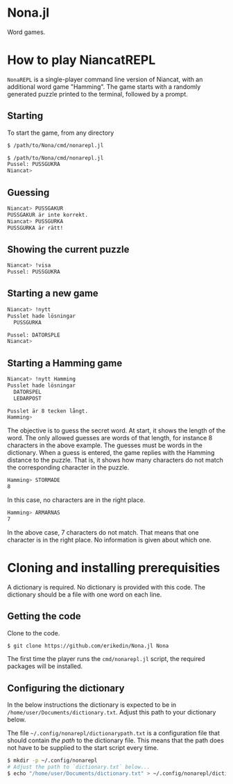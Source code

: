 # Nona.jl
Word games.

# How to play NiancatREPL
`NonaREPL` is a single-player command line version of Niancat, with an additional word game "Hamming".
The game starts with a randomly generated puzzle printed to the terminal, followed by a prompt.

## Starting
To start the game, from any directory

```bash
$ /path/to/Nona/cmd/nonarepl.jl
```

```bash
$ /path/to/Nona/cmd/nonarepl.jl
Pussel: PUSSGUKRA
Niancat>
```

## Guessing
```bash
Niancat> PUSSGAKUR
PUSSGAKUR är inte korrekt.
Niancat> PUSSGURKA
PUSSGURKA är rätt!
```

## Showing the current puzzle
```bash
Niancat> !visa
Pussel: PUSSGUKRA
```

## Starting a new game
```bash
Niancat> !nytt
Pusslet hade lösningar
  PUSSGURKA

Pussel: DATORSPLE
Niancat>
```

## Starting a Hamming game
```bash
Niancat> !nytt Hamming
Pusslet hade lösningar
  DATORSPEL
  LEDARPOST

Pusslet är 8 tecken långt.
Hamming>
```

The objective is to guess the secret word. At start, it shows the length of the word.
The only allowed guesses are words of that length, for instance 8 characters in the above example.
The guesses must be words in the dictionary.
When a guess is entered, the game replies with the Hamming distance to the puzzle. That is, it shows
how many characters do not match the corresponding character in the puzzle.

```bash
Hamming> STORMADE
8
```

In this case, no characters are in the right place.

```bash
Hamming> ARMARNAS
7
```

In the above case, 7 characters do not match. That means that one character is in the right place.
No information is given about which one.

# Cloning and installing prerequisities
A dictionary is required. No dictionary is provided with this code.
The dictionary should be a file with one word on each line.

## Getting the code
Clone to the code.

```bash
$ git clone https://github.com/erikedin/Nona.jl Nona
```

The first time the player runs the `cmd/nonarepl.jl` script, the required
packages will be installed.

## Configuring the dictionary
In the below instructions the dictionary is expected to be in `/home/user/Documents/dictionary.txt`.
Adjust this path to your dictionary below.

The file `~/.config/nonarepl/dictionarypath.txt` is a configuration file that
should contain _the path_ to the dictionary file. This means that the path does
not have to be supplied to the start script every time.

```bash
$ mkdir -p ~/.config/nonarepl
# Adjust the path to `dictionary.txt` below...
$ echo "/home/user/Documents/dictionary.txt" > ~/.config/nonarepl/dictionarypath.txt
```

